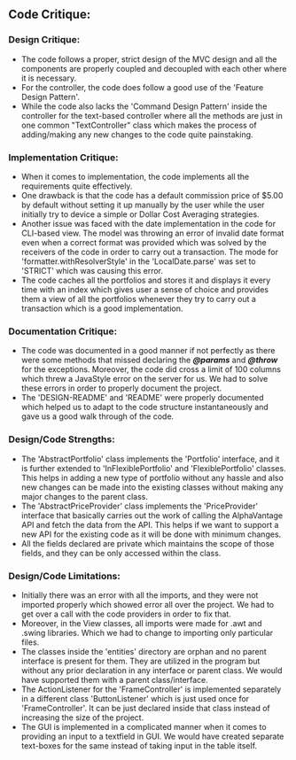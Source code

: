 ## Code Critique:

### Design Critique:
* The code follows a proper, strict design of the MVC design and all the components are properly
coupled and decoupled with each other where it is necessary. 
* For the controller, the code does follow a good use of the 'Feature Design Pattern'. 
* While the code also lacks the 'Command Design Pattern' inside the controller for the text-based 
controller where all the methods are just in one common "TextController" class which makes the 
process of adding/making any new changes to the code quite painstaking.

### Implementation Critique:
* When it comes to implementation, the code implements all the requirements quite effectively. 
* One drawback is that the code has a default commission price of $5.00 by default without setting
it up manually by the user while the user initially try to device a simple or Dollar Cost Averaging
strategies.
* Another issue was faced with the date implementation in the code for CLI-based view. The model was
throwing an error of invalid date format even when a correct format was provided which was solved 
by the receivers of the code in order to carry out a transaction. The mode for 
'formatter.withResolverStyle' in the 'LocalDate.parse' was set to 'STRICT' which was causing this
error.
* The code caches all the portfolios and stores it and displays it every time with an index which
gives user a sense of choice and provides them a view of all the portfolios whenever they try to
carry out a transaction which is a good implementation.

### Documentation Critique:
* The code was documented in a good manner if not perfectly as there were some methods that missed
declaring the **_@params_** and **_@throw_** for the exceptions. Moreover, the code did cross a limit of 100
columns which threw a JavaStyle error on the server for us. We had to solve these errors in order
to properly document the project.
* The 'DESIGN-README' and 'README' were properly documented which helped us to adapt to the code
structure instantaneously and gave us a good walk through of the code.

### Design/Code Strengths:
* The 'AbstractPortfolio' class implements the 'Portfolio' interface, and it is further extended to 
'InFlexiblePortfolio' and 'FlexiblePortfolio' classes. This helps in adding a new type of portfolio
without any hassle and also new changes can be made into the existing classes without making any 
major changes to the parent class.
* The 'AbstractPriceProvider' class implements the 'PriceProvider' interface that basically carries
out the work of calling the AlphaVantage API and fetch the data from the API. This helps if we want
to support a new API for the existing code as it will be done with minimum changes.
* All the fields declared are private which maintains the scope of those fields, and they can be 
only accessed within the class.

### Design/Code Limitations:
* Initially there was an error with all the imports, and they were not imported properly which
  showed error all over the project. We had to get over a call with the code providers in order to
  fix that. 
* Moreover, in the View classes, all imports were made for .awt and .swing libraries. Which we had
  to change to importing only particular files. 
* The classes inside the 'entities' directory are orphan and no parent interface is present for 
them. They are utilized in the program but without any prior declaration in any interface or parent
class. We would have supported them with a parent class/interface.
* The ActionListener for the 'FrameController' is implemented separately in a different class 
'ButtonListener' which is just used once for 'FrameController'. It can be just declared inside that 
class instead of increasing the size of the project.
* The GUI is implemented in a complicated manner when it comes to providing an input to a textfield
in GUI. We would have created separate text-boxes for the same instead of taking input in the table
itself.